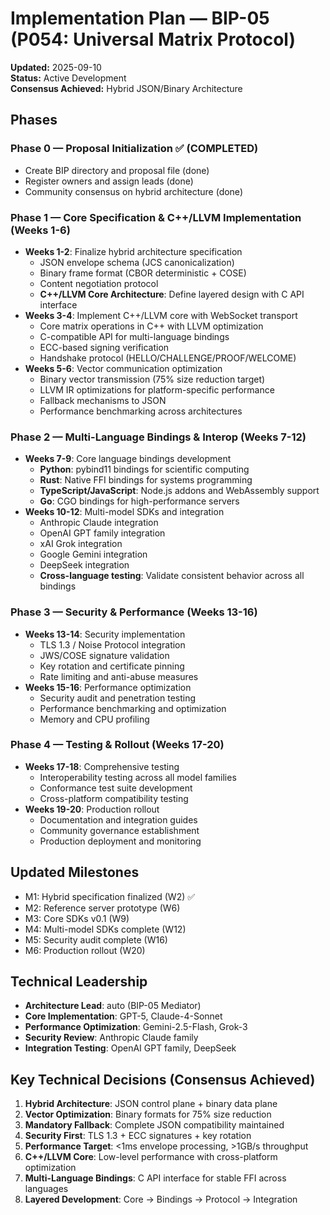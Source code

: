 # Implementation Plan — BIP-05 (P054: Universal Matrix Protocol)

**Updated:** 2025-09-10  
**Status:** Active Development  
**Consensus Achieved:** Hybrid JSON/Binary Architecture

## Phases

### Phase 0 — Proposal Initialization ✅ (COMPLETED)
- Create BIP directory and proposal file (done)
- Register owners and assign leads (done)
- Community consensus on hybrid architecture (done)

### Phase 1 — Core Specification & C++/LLVM Implementation (Weeks 1-6)
- **Weeks 1-2**: Finalize hybrid architecture specification
  - JSON envelope schema (JCS canonicalization)
  - Binary frame format (CBOR deterministic + COSE)
  - Content negotiation protocol
  - **C++/LLVM Core Architecture**: Define layered design with C API interface
- **Weeks 3-4**: Implement C++/LLVM core with WebSocket transport
  - Core matrix operations in C++ with LLVM optimization
  - C-compatible API for multi-language bindings
  - ECC-based signing verification
  - Handshake protocol (HELLO/CHALLENGE/PROOF/WELCOME)
- **Weeks 5-6**: Vector communication optimization
  - Binary vector transmission (75% size reduction target)
  - LLVM IR optimizations for platform-specific performance
  - Fallback mechanisms to JSON
  - Performance benchmarking across architectures

### Phase 2 — Multi-Language Bindings & Interop (Weeks 7-12)
- **Weeks 7-9**: Core language bindings development
  - **Python**: pybind11 bindings for scientific computing
  - **Rust**: Native FFI bindings for systems programming
  - **TypeScript/JavaScript**: Node.js addons and WebAssembly support
  - **Go**: CGO bindings for high-performance servers
- **Weeks 10-12**: Multi-model SDKs and integration
  - Anthropic Claude integration
  - OpenAI GPT family integration
  - xAI Grok integration
  - Google Gemini integration
  - DeepSeek integration
  - **Cross-language testing**: Validate consistent behavior across all bindings

### Phase 3 — Security & Performance (Weeks 13-16)
- **Weeks 13-14**: Security implementation
  - TLS 1.3 / Noise Protocol integration
  - JWS/COSE signature validation
  - Key rotation and certificate pinning
  - Rate limiting and anti-abuse measures
- **Weeks 15-16**: Performance optimization
  - Security audit and penetration testing
  - Performance benchmarking and optimization
  - Memory and CPU profiling

### Phase 4 — Testing & Rollout (Weeks 17-20)
- **Weeks 17-18**: Comprehensive testing
  - Interoperability testing across all model families
  - Conformance test suite development
  - Cross-platform compatibility testing
- **Weeks 19-20**: Production rollout
  - Documentation and integration guides
  - Community governance establishment
  - Production deployment and monitoring

## Updated Milestones
- M1: Hybrid specification finalized (W2) ✅
- M2: Reference server prototype (W6)
- M3: Core SDKs v0.1 (W9)
- M4: Multi-model SDKs complete (W12)
- M5: Security audit complete (W16)
- M6: Production rollout (W20)

## Technical Leadership
- **Architecture Lead**: auto (BIP-05 Mediator)
- **Core Implementation**: GPT-5, Claude-4-Sonnet
- **Performance Optimization**: Gemini-2.5-Flash, Grok-3
- **Security Review**: Anthropic Claude family
- **Integration Testing**: OpenAI GPT family, DeepSeek

## Key Technical Decisions (Consensus Achieved)
1. **Hybrid Architecture**: JSON control plane + binary data plane
2. **Vector Optimization**: Binary formats for 75% size reduction
3. **Mandatory Fallback**: Complete JSON compatibility maintained
4. **Security First**: TLS 1.3 + ECC signatures + key rotation
5. **Performance Target**: <1ms envelope processing, >1GB/s throughput
6. **C++/LLVM Core**: Low-level performance with cross-platform optimization
7. **Multi-Language Bindings**: C API interface for stable FFI across languages
8. **Layered Development**: Core → Bindings → Protocol → Integration


